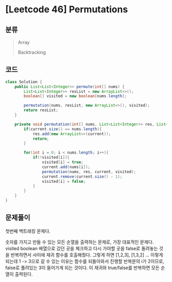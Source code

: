# [Leetcode 46] Permutations

## 분류
> Array
> 
> Backtracking

## 코드
```java
class Solution {
    public List<List<Integer>> permute(int[] nums) {
        List<List<Integer>> resList = new ArrayList<>();
        boolean[] visited = new boolean[nums.length];

        permutation(nums, resList, new ArrayList<>(), visited);
        return resList;
    }

    private void permutation(int[] nums, List<List<Integer>> res, List<Integer> current, boolean[] visited){
        if(current.size() == nums.length){
            res.add(new ArrayList<>(current));
            return;
        }

        for(int i = 0; i < nums.length; i++){
            if(!visited[i]){
                visited[i] = true;
                current.add(nums[i]);
                permutation(nums, res, current, visited);
                current.remove(current.size() - 1);
                visited[i] = false;
            }
        }
    }
}
```

## 문제풀이

첫번째 백트래킹 문제다.

숫자를 가지고 만들 수 있는 모든 순열을 출력하는 문제로, 가장 대표적인 문제다. 
visited boolean 배열으로 갔던 곳을 체크하고 다시 가야할 곳을 false로 돌려놓는 것을 반복하면서 사이에 재귀 함수를 호출해줬다. 그렇게 하면 [1,2,3], [1,3,2] ... 이렇게 되는데 1 -> 3으로 갈 수 있는 이유는 함수를 되돌아와서 진행할 반복문의 i가 2이므로, false로 풀려있는 3이 들어가게 되는 것이다. 
이 재귀와 true/false를 반복하면 모든 순열이 출력된다.
